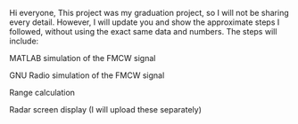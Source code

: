 

Hi everyone,
This project was my graduation project, so I will not be sharing every detail. However, I will update you and show the approximate steps I followed, without using the exact same data and numbers.
The steps will include:

MATLAB simulation of the FMCW signal

GNU Radio simulation of the FMCW signal

Range calculation

Radar screen display (I will upload these separately)


